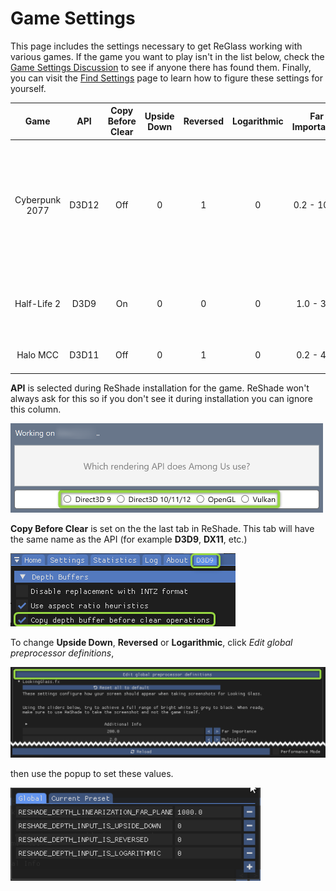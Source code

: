 # Game Settings
This page includes the settings necessary to get ReGlass working with various games. If the game you want to play isn't in the list below, check the [Game Settings Discussion][GameSettingsDisc] to see if anyone there has found them. Finally, you can visit the [Find Settings](FindSettings.md) page to learn how to figure these settings for yourself.


| Game | API | Copy Before Clear | Upside Down | Reversed | Logarithmic | Far Importance | Multiplier | Notes |
| :---:   | :-: | :-: | :-: | :-: | :-: | :-: | :-: | :-: |
| Cyberpunk 2077 | D3D12 | Off | 0 | 1 | 0 | 0.2 - 1000 | 0.1 - 200 | **Skylines:** Far Importance 800+, Multiplier 1-2. **Selfies:** Far Importance 0.1-0.5, Multiplier 50-200. |
| Half-Life 2 | D3D9 | On | 0 | 0 | 0 | 1.0 - 350 | 1.0 | Multiplier must be *exactly* 1.0 so not a lot of dynamic range. |
| Halo MCC | D3D11 | Off | 0 | 1 | 0 | 0.2 - 400 | 0.5 - 100 | Play offline with mods enabled. |

**API** is selected during ReShade installation for the game. ReShade won't always ask for this so if you don't see it during installation you can ignore this column.

<img src="Images/APISelection.png" width=500>

**Copy Before Clear** is set on the the last tab in ReShade. This tab will have the same name as the API (for example **D3D9**, **DX11**, etc.)

<img src="Images/CopyDepthBeforeClear.png">

To change **Upside Down**, **Reversed** or **Logarithmic**, click *Edit global preprocessor definitions*,

<img src="Images/PreProcButton.png" width=600>

then use the popup to set these values.

<img src="Images/GlobalSettings.png" width=400>

[GameSettingsDisc]: https://github.com/jbienz/ReGlass/issues/1 "Games Setting Discussion"

